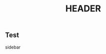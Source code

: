 <!DOCTYPE html>
<html lang="en">
<head>
    <meta charset="UTF-8">
    <meta name="viewport" content="width=device-width, initial-scale=1.0">
    <title>HEllo</title>
    <link href="1.css" rel="stylesheet">
</head>
<body>
    <div id="wrapper">
        <header>
            <h1>HEADER</h1></header>
<section> <h1>Test</h1>
        </section>
        <aside>
            sidebar
        </aside>
        <footer>
            <footer></footer>
        </footer>
    </div>
        
        
           



    
</body>
</html>

<!---
wjdtjgus04/wjdtjgus04 is a ✨ special ✨ repository because its `README.md` (this file) appears on your GitHub profile.
You can click the Preview link to take a look at your changes.
--->

